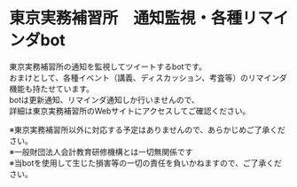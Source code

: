 # 東京実務補習所　通知監視・各種リマインダbot

東京実務補習所の通知を監視してツイートするbotです。  
おまけとして、各種イベント（講義、ディスカッション、考査等）のリマインダ機能も持たせています。  
botは更新通知、リマインダ通知しか行いませんので、  
詳細は東京実務補習所のWebサイトにアクセスしてご確認ください。

※東京実務補習所以外に対応する予定はありませんので、あらかじめご了承ください。  
※一般財団法人会計教育研修機構とは一切無関係です  
※当botを使用して生じた損害等の一切の責任を負いかねますので、ご了承ください。
